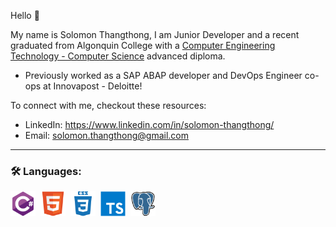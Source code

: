 Hello 👋

My name is Solomon Thangthong, I am Junior Developer and a recent graduated from Algonquin College with a  [Computer Engineering Technology - Computer Science](https://www.algonquincollege.com/sat/program/computer-engineering-technology-computing-science/) advanced diploma.
-  Previously worked as a SAP ABAP developer and DevOps Engineer co-ops at Innovapost - Deloitte!

To connect with me, checkout these resources:
- LinkedIn: https://www.linkedin.com/in/solomon-thangthong/
- Email: solomon.thangthong@gmail.com
---

### :hammer_and_wrench: Languages:
<div>
  <img src="https://github.com/devicons/devicon/blob/master/icons/csharp/csharp-original.svg" title="C#" alt="C#" width="40" height="40"/>&nbsp;
  <img src="https://github.com/devicons/devicon/blob/master/icons/html5/html5-original.svg" title="HTML5" alt="HTML" width="40" height="40"/>&nbsp;
  <img src="https://github.com/devicons/devicon/blob/master/icons/css3/css3-plain-wordmark.svg"  title="CSS3" alt="CSS" width="40" height="40"/>&nbsp;
  <img src="https://github.com/devicons/devicon/blob/master/icons/typescript/typescript-original.svg" title="Typescript" alt="Typescript" width="40" height="40"/>&nbsp;
  <img src="https://github.com/devicons/devicon/blob/master/icons/postgresql/postgresql-original.svg" title="PostgresSQL"  alt="PostgresSQL" width="40" height="40"/>&nbsp;
</div>
